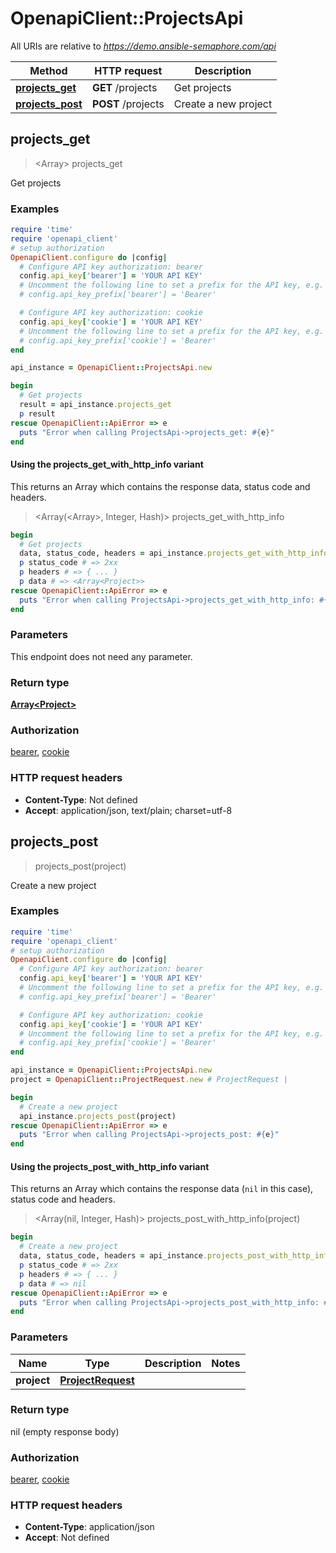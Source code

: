 # OpenapiClient::ProjectsApi

All URIs are relative to *https://demo.ansible-semaphore.com/api*

| Method | HTTP request | Description |
| ------ | ------------ | ----------- |
| [**projects_get**](ProjectsApi.md#projects_get) | **GET** /projects | Get projects |
| [**projects_post**](ProjectsApi.md#projects_post) | **POST** /projects | Create a new project |


## projects_get

> <Array<Project>> projects_get

Get projects

### Examples

```ruby
require 'time'
require 'openapi_client'
# setup authorization
OpenapiClient.configure do |config|
  # Configure API key authorization: bearer
  config.api_key['bearer'] = 'YOUR API KEY'
  # Uncomment the following line to set a prefix for the API key, e.g. 'Bearer' (defaults to nil)
  # config.api_key_prefix['bearer'] = 'Bearer'

  # Configure API key authorization: cookie
  config.api_key['cookie'] = 'YOUR API KEY'
  # Uncomment the following line to set a prefix for the API key, e.g. 'Bearer' (defaults to nil)
  # config.api_key_prefix['cookie'] = 'Bearer'
end

api_instance = OpenapiClient::ProjectsApi.new

begin
  # Get projects
  result = api_instance.projects_get
  p result
rescue OpenapiClient::ApiError => e
  puts "Error when calling ProjectsApi->projects_get: #{e}"
end
```

#### Using the projects_get_with_http_info variant

This returns an Array which contains the response data, status code and headers.

> <Array(<Array<Project>>, Integer, Hash)> projects_get_with_http_info

```ruby
begin
  # Get projects
  data, status_code, headers = api_instance.projects_get_with_http_info
  p status_code # => 2xx
  p headers # => { ... }
  p data # => <Array<Project>>
rescue OpenapiClient::ApiError => e
  puts "Error when calling ProjectsApi->projects_get_with_http_info: #{e}"
end
```

### Parameters

This endpoint does not need any parameter.

### Return type

[**Array&lt;Project&gt;**](Project.md)

### Authorization

[bearer](../README.md#bearer), [cookie](../README.md#cookie)

### HTTP request headers

- **Content-Type**: Not defined
- **Accept**: application/json, text/plain; charset=utf-8


## projects_post

> projects_post(project)

Create a new project

### Examples

```ruby
require 'time'
require 'openapi_client'
# setup authorization
OpenapiClient.configure do |config|
  # Configure API key authorization: bearer
  config.api_key['bearer'] = 'YOUR API KEY'
  # Uncomment the following line to set a prefix for the API key, e.g. 'Bearer' (defaults to nil)
  # config.api_key_prefix['bearer'] = 'Bearer'

  # Configure API key authorization: cookie
  config.api_key['cookie'] = 'YOUR API KEY'
  # Uncomment the following line to set a prefix for the API key, e.g. 'Bearer' (defaults to nil)
  # config.api_key_prefix['cookie'] = 'Bearer'
end

api_instance = OpenapiClient::ProjectsApi.new
project = OpenapiClient::ProjectRequest.new # ProjectRequest | 

begin
  # Create a new project
  api_instance.projects_post(project)
rescue OpenapiClient::ApiError => e
  puts "Error when calling ProjectsApi->projects_post: #{e}"
end
```

#### Using the projects_post_with_http_info variant

This returns an Array which contains the response data (`nil` in this case), status code and headers.

> <Array(nil, Integer, Hash)> projects_post_with_http_info(project)

```ruby
begin
  # Create a new project
  data, status_code, headers = api_instance.projects_post_with_http_info(project)
  p status_code # => 2xx
  p headers # => { ... }
  p data # => nil
rescue OpenapiClient::ApiError => e
  puts "Error when calling ProjectsApi->projects_post_with_http_info: #{e}"
end
```

### Parameters

| Name | Type | Description | Notes |
| ---- | ---- | ----------- | ----- |
| **project** | [**ProjectRequest**](ProjectRequest.md) |  |  |

### Return type

nil (empty response body)

### Authorization

[bearer](../README.md#bearer), [cookie](../README.md#cookie)

### HTTP request headers

- **Content-Type**: application/json
- **Accept**: Not defined

